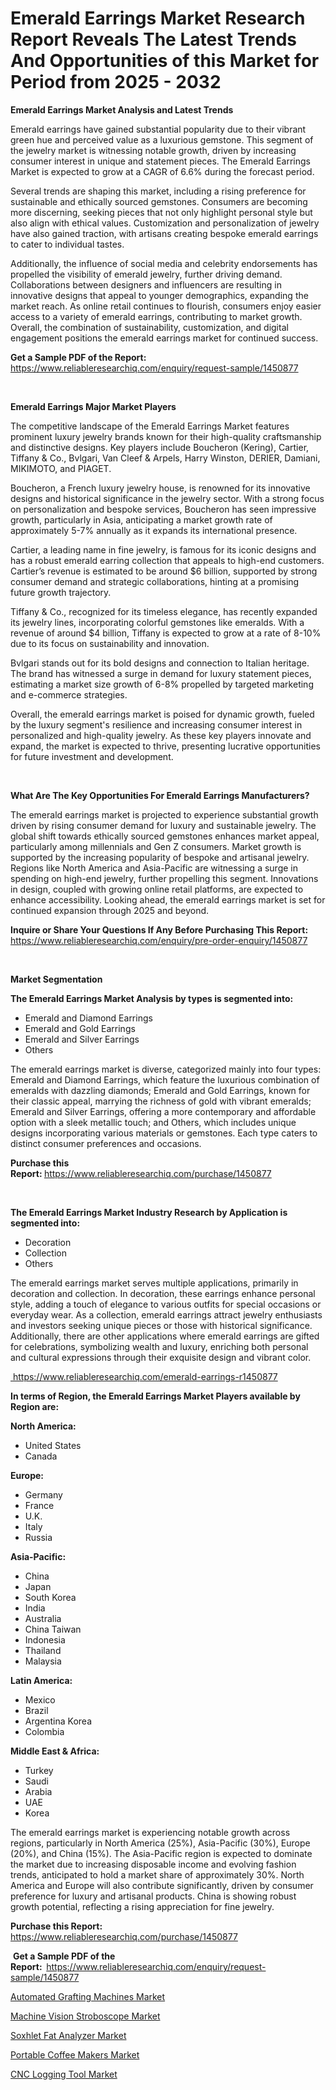<p><h1>Emerald Earrings Market Research Report Reveals The Latest Trends And Opportunities of this Market for Period from 2025 - 2032</h1></p><p><strong>Emerald Earrings Market Analysis and Latest Trends</strong></p>
<p><p>Emerald earrings have gained substantial popularity due to their vibrant green hue and perceived value as a luxurious gemstone. This segment of the jewelry market is witnessing notable growth, driven by increasing consumer interest in unique and statement pieces. The Emerald Earrings Market is expected to grow at a CAGR of 6.6% during the forecast period. </p><p>Several trends are shaping this market, including a rising preference for sustainable and ethically sourced gemstones. Consumers are becoming more discerning, seeking pieces that not only highlight personal style but also align with ethical values. Customization and personalization of jewelry have also gained traction, with artisans creating bespoke emerald earrings to cater to individual tastes. </p><p>Additionally, the influence of social media and celebrity endorsements has propelled the visibility of emerald jewelry, further driving demand. Collaborations between designers and influencers are resulting in innovative designs that appeal to younger demographics, expanding the market reach. As online retail continues to flourish, consumers enjoy easier access to a variety of emerald earrings, contributing to market growth. Overall, the combination of sustainability, customization, and digital engagement positions the emerald earrings market for continued success.</p></p>
<p><strong>Get a Sample PDF of the Report:&nbsp;</strong> <a href="https://www.reliableresearchiq.com/enquiry/request-sample/1450877?utm_campaign=3370&utm_medium=2&utm_source=Github&utm_content=ia&utm_term=04042025&utm_id=emerald-earrings">https://www.reliableresearchiq.com/enquiry/request-sample/1450877</a></p>
<p>&nbsp;</p>
<p><strong>Emerald Earrings Major Market Players</strong></p>
<p><p>The competitive landscape of the Emerald Earrings Market features prominent luxury jewelry brands known for their high-quality craftsmanship and distinctive designs. Key players include Boucheron (Kering), Cartier, Tiffany & Co., Bvlgari, Van Cleef & Arpels, Harry Winston, DERIER, Damiani, MIKIMOTO, and PIAGET.</p><p>Boucheron, a French luxury jewelry house, is renowned for its innovative designs and historical significance in the jewelry sector. With a strong focus on personalization and bespoke services, Boucheron has seen impressive growth, particularly in Asia, anticipating a market growth rate of approximately 5-7% annually as it expands its international presence.</p><p>Cartier, a leading name in fine jewelry, is famous for its iconic designs and has a robust emerald earring collection that appeals to high-end customers. Cartier’s revenue is estimated to be around $6 billion, supported by strong consumer demand and strategic collaborations, hinting at a promising future growth trajectory.</p><p>Tiffany & Co., recognized for its timeless elegance, has recently expanded its jewelry lines, incorporating colorful gemstones like emeralds. With a revenue of around $4 billion, Tiffany is expected to grow at a rate of 8-10% due to its focus on sustainability and innovation.</p><p>Bvlgari stands out for its bold designs and connection to Italian heritage. The brand has witnessed a surge in demand for luxury statement pieces, estimating a market size growth of 6-8% propelled by targeted marketing and e-commerce strategies.</p><p>Overall, the emerald earrings market is poised for dynamic growth, fueled by the luxury segment's resilience and increasing consumer interest in personalized and high-quality jewelry. As these key players innovate and expand, the market is expected to thrive, presenting lucrative opportunities for future investment and development.</p></p>
<p>&nbsp;</p>
<p><strong>What Are The Key Opportunities For Emerald Earrings Manufacturers?</strong></p>
<p><p>The emerald earrings market is projected to experience substantial growth driven by rising consumer demand for luxury and sustainable jewelry. The global shift towards ethically sourced gemstones enhances market appeal, particularly among millennials and Gen Z consumers. Market growth is supported by the increasing popularity of bespoke and artisanal jewelry. Regions like North America and Asia-Pacific are witnessing a surge in spending on high-end jewelry, further propelling this segment. Innovations in design, coupled with growing online retail platforms, are expected to enhance accessibility. Looking ahead, the emerald earrings market is set for continued expansion through 2025 and beyond.</p></p>
<p><strong>Inquire or Share Your Questions If Any Before Purchasing This Report:</strong> <a href="https://www.reliableresearchiq.com/enquiry/pre-order-enquiry/1450877?utm_campaign=3370&utm_medium=2&utm_source=Github&utm_content=ia&utm_term=04042025&utm_id=emerald-earrings">https://www.reliableresearchiq.com/enquiry/pre-order-enquiry/1450877</a></p>
<p>&nbsp;</p>
<p><strong>Market Segmentation</strong></p>
<p><strong>The Emerald Earrings Market Analysis by types is segmented into:</strong></p>
<p><ul><li>Emerald and Diamond Earrings</li><li>Emerald and Gold Earrings</li><li>Emerald and Silver Earrings</li><li>Others</li></ul></p>
<p><p>The emerald earrings market is diverse, categorized mainly into four types: Emerald and Diamond Earrings, which feature the luxurious combination of emeralds with dazzling diamonds; Emerald and Gold Earrings, known for their classic appeal, marrying the richness of gold with vibrant emeralds; Emerald and Silver Earrings, offering a more contemporary and affordable option with a sleek metallic touch; and Others, which includes unique designs incorporating various materials or gemstones. Each type caters to distinct consumer preferences and occasions.</p></p>
<p><strong>Purchase this Report:&nbsp;</strong><a href="https://www.reliableresearchiq.com/purchase/1450877?utm_campaign=3370&utm_medium=2&utm_source=Github&utm_content=ia&utm_term=04042025&utm_id=emerald-earrings">https://www.reliableresearchiq.com/purchase/1450877</a></p>
<p>&nbsp;</p>
<p><strong>The Emerald Earrings Market Industry Research by Application is segmented into:</strong></p>
<p><ul><li>Decoration</li><li>Collection</li><li>Others</li></ul></p>
<p><p>The emerald earrings market serves multiple applications, primarily in decoration and collection. In decoration, these earrings enhance personal style, adding a touch of elegance to various outfits for special occasions or everyday wear. As a collection, emerald earrings attract jewelry enthusiasts and investors seeking unique pieces or those with historical significance. Additionally, there are other applications where emerald earrings are gifted for celebrations, symbolizing wealth and luxury, enriching both personal and cultural expressions through their exquisite design and vibrant color.</p></p>
<p><a href="https://www.reliableresearchiq.com/emerald-earrings-r1450877?utm_campaign=3370&utm_medium=2&utm_source=Github&utm_content=ia&utm_term=04042025&utm_id=emerald-earrings">&nbsp;https://www.reliableresearchiq.com/emerald-earrings-r1450877</a></p>
<p><strong>In terms of Region, the Emerald Earrings Market Players available by Region are:</strong></p>
<p>
    <p> <strong> North America: </strong>
        <ul>
            <li>United States</li>
            <li>Canada</li>
        </ul>
        </p> 
    <p> <strong> Europe: </strong>
        <ul>
            <li>Germany</li>
            <li>France</li>
            <li>U.K.</li>
            <li>Italy</li>
            <li>Russia</li>
        </ul>
        </p> 
    <p> <strong> Asia-Pacific: </strong>
        <ul>
            <li>China</li>
            <li>Japan</li>
            <li>South Korea</li>
            <li>India</li>
            <li>Australia</li>
            <li>China Taiwan</li>
            <li>Indonesia</li>
            <li>Thailand</li>
            <li>Malaysia</li>
        </ul>
        </p> 
    <p> <strong> Latin America: </strong>
        <ul>
            <li>Mexico</li>
            <li>Brazil</li>
            <li>Argentina Korea</li>
            <li>Colombia</li>
        </ul>
        </p> 
    <p> <strong> Middle East & Africa: </strong>
        <ul>
            <li>Turkey</li>
            <li>Saudi</li>
            <li>Arabia</li>
            <li>UAE</li>
            <li>Korea</li>
        </ul>
    </p>
    </p>
<p><p>The emerald earrings market is experiencing notable growth across regions, particularly in North America (25%), Asia-Pacific (30%), Europe (20%), and China (15%). The Asia-Pacific region is expected to dominate the market due to increasing disposable income and evolving fashion trends, anticipated to hold a market share of approximately 30%. North America and Europe will also contribute significantly, driven by consumer preference for luxury and artisanal products. China is showing robust growth potential, reflecting a rising appreciation for fine jewelry.</p></p>
<p><strong>Purchase this Report: </strong><a href="https://www.reliableresearchiq.com/purchase/1450877?utm_campaign=3370&utm_medium=2&utm_source=Github&utm_content=ia&utm_term=04042025&utm_id=emerald-earrings">https://www.reliableresearchiq.com/purchase/1450877</a></p>
<p>&nbsp;<strong>Get a Sample PDF of the Report:&nbsp;&nbsp;</strong><a href="https://www.reliableresearchiq.com/enquiry/request-sample/1450877?utm_campaign=3370&utm_medium=2&utm_source=Github&utm_content=ia&utm_term=04042025&utm_id=emerald-earrings">https://www.reliableresearchiq.com/enquiry/request-sample/1450877</a></p>
<p><strong></strong></p>
<p><p><a href="https://www.linkedin.com/pulse/automated-grafting-machines-market-report-insights-from-atcsc?utm_campaign=3370&utm_medium=2&utm_source=Github&utm_content=ia&utm_term=04042025&utm_id=emerald-earrings">Automated Grafting Machines Market</a></p><p><a href="https://www.linkedin.com/pulse/machine-vision-stroboscope-market-report-anticipated-cagr-fjhjc?utm_campaign=3370&utm_medium=2&utm_source=Github&utm_content=ia&utm_term=04042025&utm_id=emerald-earrings">Machine Vision Stroboscope Market</a></p><p><a href="https://www.linkedin.com/pulse/global-soxhlet-fat-analyzer-market-size-andtrends-affecting-ir1xc?utm_campaign=3370&utm_medium=2&utm_source=Github&utm_content=ia&utm_term=04042025&utm_id=emerald-earrings">Soxhlet Fat Analyzer Market</a></p><p><a href="https://github.com/guyotkiferhi/Market-Research-Report-List-1/blob/main/portable-coffee-makers-market.md?utm_campaign=3370&utm_medium=2&utm_source=Github&utm_content=ia&utm_term=04042025&utm_id=emerald-earrings">Portable Coffee Makers Market</a></p><p><a href="https://www.linkedin.com/pulse/thorough-examination-global-cnc-logging-tool-market-size-dtlic?utm_campaign=3370&utm_medium=2&utm_source=Github&utm_content=ia&utm_term=04042025&utm_id=emerald-earrings">CNC Logging Tool Market</a></p></p>